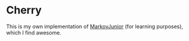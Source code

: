 # Cherry

This is my own implementation of [MarkovJunior](https://github.com/mxgmn/MarkovJunior) (for learning purposes), which I find awesome.